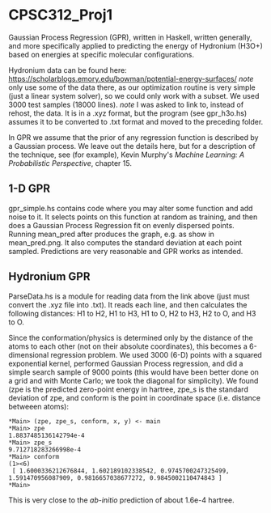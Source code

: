 # CPSC312_Proj1
Gaussian Process Regression (GPR), written in Haskell, written generally, and more specifically applied to predicting the energy of Hydronium (H3O+) based on energies at specific molecular configurations. 

Hydronium data can be found here: https://scholarblogs.emory.edu/bowman/potential-energy-surfaces/
*note* only use some of the data there, as our optimization routine is very simple (just a linear system solver), so we could only work with a subset. We used 3000 test samples (18000 lines). 
*note* I was asked to link to, instead of rehost, the data. It is in a .xyz format, but the program (see gpr_h3o.hs) assumes it to be converted to .txt format and moved to the preceding folder.

In GPR we assume that the prior of any regression function is described by a Gaussian process. We leave out the details here, but for a description of the technique, see (for example), Kevin Murphy's *Machine Learning: A Probabilistic Perspective*, chapter 15. 

## 1-D GPR
gpr_simple.hs contains code where you may alter some function and add noise to it. It selects points on this function at random as training, and then does a Gaussian Process Regression fit on evenly dispersed points. Running mean_pred after produces the graph, e.g. as show in mean_pred.png. It also computes the standard deviation at each point sampled. Predictions are very reasonable and GPR works as intended.

## Hydronium GPR
ParseData.hs is a module for reading data from the link above (just must convert the .xyz file into .txt). It reads each line, and then calculates the following distances: H1 to H2, H1 to H3, H1 to O, H2 to H3, H2 to O, and H3 to O. 

Since the conformation/physics is determined only by the distance of the atoms to each other (not on their absolute coordinates), this becomes a 6-dimensional regression problem. We used 3000 (6-D) points with a squared exponential kernel, performed Gaussian Process regression, and did a simple search sample of 9000 points (this would have been better done on a grid and with Monte Carlo; we took the diagonal for simplicity). We found (zpe is the predicted zero-point energy in hartree, zpe_s is the standard deviation of zpe, and conform is the point in coordinate space (i.e. distance betweeen atoms):
```
*Main> (zpe, zpe_s, conform, x, y) <- main
*Main> zpe
1.8837485136142794e-4
*Main> zpe_s
9.712718283266998e-4
*Main> conform
(1><6)
 [ 1.6000336212676844, 1.602189102338542, 0.9745700247325499, 1.591470956087909, 0.9816657038677272, 0.9845002110474843 ]
*Main> 
```

This is very close to the *ab-initio* prediction of about 1.6e-4 hartree.
